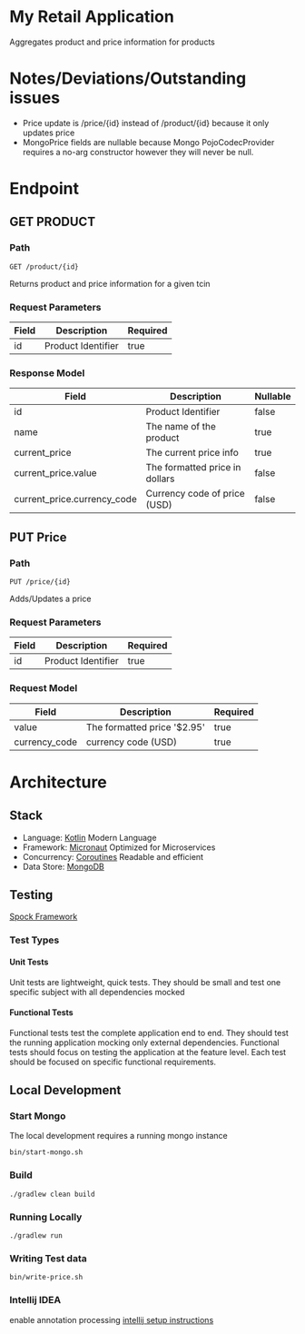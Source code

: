 # My Retail Application
Aggregates product and price information for products

# Notes/Deviations/Outstanding issues
* Price update is /price/{id} instead of /product/{id} because it only updates price
* MongoPrice fields are nullable because Mongo PojoCodecProvider requires a no-arg constructor
however they will never be null.  

# Endpoint

## GET PRODUCT
### Path
```$xslt
GET /product/{id}
```

Returns product and price information for a given tcin

### Request Parameters
| Field | Description                    | Required |
| ------|--------------------------------|----------|
| id    | Product Identifier             | true     |

### Response Model
| Field                       | Description                    | Nullable |
| ----------------------------|--------------------------------|----------|
| id                          | Product Identifier             | false    |
| name                        | The name of the product        | true     |
| current_price               | The current price info         | true     |
| current_price.value         | The formatted price in dollars | false    |
| current_price.currency_code | Currency code of price (USD)   | false    |

## PUT Price
### Path
```$xslt
PUT /price/{id}
```

Adds/Updates a price

### Request Parameters
| Field | Description                    | Required |
| ------|--------------------------------|----------|
| id    | Product Identifier             | true     |

### Request Model
| Field            | Description                    | Required |
| -----------------|--------------------------------|----------|
| value            | The formatted price '$2.95'    | true     |
| currency_code    | currency code (USD)            | true     |




# Architecture
## Stack
* Language: [Kotlin](https://kotlinlang.org/) Modern Language
* Framework: [Micronaut](https://micronaut.io/) Optimized for Microservices
* Concurrency: [Coroutines](https://kotlinlang.org/docs/reference/coroutines-overview.html) Readable and efficient
* Data Store: [MongoDB](https://www.mongodb.com/) 

## Testing
[Spock Framework](http://spockframework.org/)

### Test Types
#### Unit Tests

Unit tests are lightweight, quick tests. 
They should be small and test one specific subject with all dependencies mocked
   
#### Functional Tests

Functional tests test the complete application end to end.
They should test the running application mocking only external dependencies.
Functional tests should focus on testing the application at the feature level.
Each test should be focused on specific functional requirements.

## Local Development

### Start Mongo
The local development requires a running mongo instance
```$sh
bin/start-mongo.sh
```

### Build
```$sh
./gradlew clean build
```

### Running Locally
```$sh
./gradlew run
```

### Writing Test data
```$sh
bin/write-price.sh
```

### Intellij IDEA
enable annotation processing [intellij setup instructions](https://guides.micronaut.io/creating-your-first-micronaut-app-kotlin/guide/index.html)